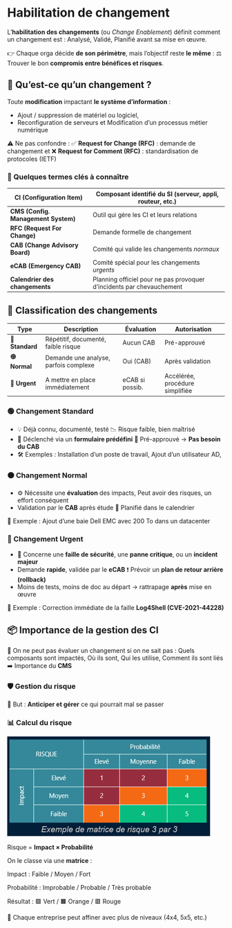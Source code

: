 # Habilitation de changement

L’**habilitation des changements** (ou *Change Enablement*) définit comment un changement est : Analysé, Validé, Planifié avant sa mise en œuvre.

👉 Chaque orga décide **de son périmètre**, mais l’objectif reste **le même** : ⚖️ Trouver le bon **compromis entre bénéfices et risques**.

## **🔁 Qu’est-ce qu’un changement ?**

Toute **modification** impactant **le système d’information** : 
- Ajout / suppression de matériel ou logiciel,
- Reconfiguration de serveurs et Modification d’un processus métier numérique
  
⚠️ Ne pas confondre : ✅ **Request for Change (RFC)** : demande de changement et ❌ **Request for Comment (RFC)** : standardisation de protocoles (IETF)

### **🔩 Quelques termes clés à connaître**

| **CI (Configuration Item)** | Composant identifié du SI (serveur, appli, routeur, etc.) |
|--|--|
| **CMS (Config. Management System)** | Outil qui gère les CI et leurs relations |
| **RFC (Request For Change)** | Demande formelle de changement |
| **CAB (Change Advisory Board)** | Comité qui valide les changements *normaux* |
| **eCAB (Emergency CAB)** | Comité spécial pour les changements *urgents* |
| **Calendrier des changements** | Planning officiel pour ne pas provoquer d’incidents par chevauchement |

## **🧠 Classification des changements**

| **Type** | **Description** | **Évaluation** | **Autorisation** |
|--|--|--|--|
| 🔵 **Standard** | Répétitif, documenté, faible risque | Aucun CAB | Pré-approuvé |
| 🟠 **Normal** | Demande une analyse, parfois complexe | Oui (CAB) | Après validation |
| 🔴 **Urgent** | A mettre en place immédiatement | eCAB si possib. | Accélérée, procédure simplifiée |

### **🟢 Changement Standard**

- 💡 Déjà connu, documenté, testé 📉 Risque faible, bien maîtrisé
- 📄 Déclenché via un **formulaire prédéfini** 🔐 Pré-approuvé → **Pas besoin du CAB**
- 🛠️ Exemples : Installation d’un poste de travail, Ajout d’un utilisateur AD,

### **🟠 Changement Normal**

- ⚙️ Nécessite une **évaluation** des impacts, Peut avoir des risques, un effort conséquent
- Validation par le **CAB** après étude 🔁 Planifié dans le calendrier

🧪 Exemple : Ajout d’une baie Dell EMC avec 200 To dans un datacenter

### **🔴 Changement Urgent**

- 🚨 Concerne une **faille de sécurité**, une **panne critique**, ou un **incident majeur**
- Demande **rapide**, validée par le **eCAB** ❗ Prévoir un **plan de retour arrière (rollback)**
- Moins de tests, moins de doc au départ → rattrapage **après** mise en œuvre

🧪 Exemple : Correction immédiate de la faille **Log4Shell (CVE-2021-44228)**

## **📦 Importance de la gestion des CI**

🎯 On ne peut pas évaluer un changement si on ne sait pas : Quels composants sont impactés, Où ils sont, Qui les utilise, Comment ils sont liés ➡️ Importance du **CMS**

### **🛡️ Gestion du risque**

🎯 But : **Anticiper et gérer** ce qui pourrait mal se passer

### **📊 Calcul du risque**

![](../../../media/Cours-Intro-ITIL4-V2-Habilitation-de-changement-image1.png)

Risque = **Impact × Probabilité**

On le classe via une **matrice** :

Impact : Faible / Moyen / Fort

Probabilité : Improbable / Probable / Très probable

Résultat : 🟩 Vert / 🟧 Orange / 🟥 Rouge

🧠 Chaque entreprise peut affiner avec plus de niveaux (4x4, 5x5, etc.)




